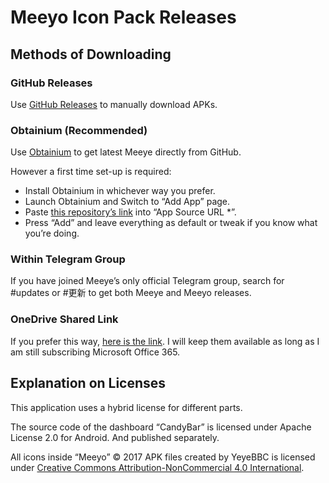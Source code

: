 # Meeyo Icon Pack Releases

## Methods of Downloading

### GitHub Releases

Use [GitHub Releases](https://github.com/yeyebbc/meeyo-releases/releases) to manually download APKs.

### Obtainium (Recommended)

Use [Obtainium](https://f-droid.org/en/packages/dev.imranr.obtainium.fdroid/) to get latest Meeye directly from GitHub.

However a first time set-up is required:

- Install Obtainium in whichever way you prefer.
- Launch Obtainium and Switch to “Add App” page.
- Paste [this repository’s link](https://github.com/yeyebbc/meeyo-releases) into “App Source URL \*”.
- Press “Add” and leave everything as default or tweak if you know what you’re doing.

### Within Telegram Group

If you have joined Meeye’s only official Telegram group, search for #updates or #更新 to get both Meeye and Meeyo releases.

### OneDrive Shared Link

If you prefer this way, [here is the link](https://1drv.ms/f/c/dc6bae0a0009378c/Eow3CQAKrmsggNwn6gQAAAABQhLORX2toS1y1cUXGKodJw?e=Czcdsq). I will keep them available as long as I am still subscribing Microsoft Office 365.

## Explanation on Licenses

This application uses a hybrid license for different parts.

The source code of the dashboard “CandyBar” is licensed under Apache License 2.0 for Android. And published separately.

All icons inside “Meeyo” © 2017 APK files created by YeyeBBC is licensed under [Creative Commons Attribution-NonCommercial 4.0 International](https://creativecommons.org/licenses/by-nc/4.0/?ref=chooser-v1).
